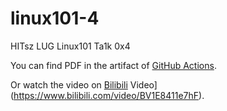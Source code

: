 # linux101-4

HITsz LUG Linux101 Ta1k 0x4

You can find PDF in the artifact of [GitHub Actions](https://github.com/eastonman/linux101-4/actions).

Or watch the video on [Bilibili](https://www.bilibili.com/video/BV1E8411e7hF) Video](https://www.bilibili.com/video/BV1E8411e7hF).
